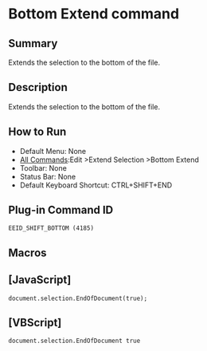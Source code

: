 # Bottom Extend command

## Summary

Extends the selection to the bottom of the file.

## Description

Extends the selection to the bottom of the file.

## How to Run

- Default Menu: None
- [All Commands](../tools/all_commands):Edit \>Extend Selection
\>Bottom Extend
- Toolbar: None
- Status Bar: None
- Default Keyboard Shortcut: CTRL+SHIFT+END

## Plug-in Command ID

```
EEID_SHIFT_BOTTOM (4185)```

## Macros

## \[JavaScript\]

```
document.selection.EndOfDocument(true);
```

## \[VBScript\]

```
document.selection.EndOfDocument true
```
